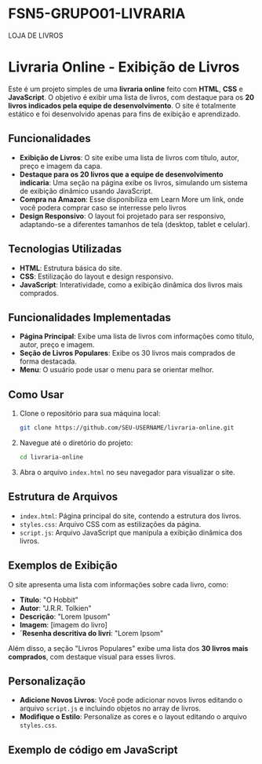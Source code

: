 # FSN5-GRUPO01-LIVRARIA
LOJA DE LIVROS

# Livraria Online - Exibição de Livros

Este é um projeto simples de uma **livraria online** feito com **HTML**, **CSS** e **JavaScript**. O objetivo é exibir uma lista de livros, com destaque para os **20 livros indicados pela equipe de desenvolvimento**. O site é totalmente estático e foi desenvolvido apenas para fins de exibição e aprendizado.

## Funcionalidades

- **Exibição de Livros**: O site exibe uma lista de livros com título, autor, preço e imagem da capa.
- **Destaque para os 20 livros que a equipe de desenvolvimento indicaria**: Uma seção na página exibe os livros, simulando um sistema de exibição dinâmico usando JavaScript.
- **Compra na Amazon**: Esse disponibiliza em Learn More um link, onde você podera comprar caso se interresse pelo livros 
- **Design Responsivo**: O layout foi projetado para ser responsivo, adaptando-se a diferentes tamanhos de tela (desktop, tablet e celular).

## Tecnologias Utilizadas

- **HTML**: Estrutura básica do site.
- **CSS**: Estilização do layout e design responsivo.
- **JavaScript**: Interatividade, como a exibição dinâmica dos livros mais comprados.

## Funcionalidades Implementadas

- **Página Principal**: Exibe uma lista de livros com informações como título, autor, preço e imagem.
- **Seção de Livros Populares**: Exibe os 30 livros mais comprados de forma destacada.
- **Menu**: O usuário pode usar o menu para se orientar melhor.

## Como Usar

1. Clone o repositório para sua máquina local:

    ```bash
    git clone https://github.com/SEU-USERNAME/livraria-online.git
    ```

2. Navegue até o diretório do projeto:

    ```bash
    cd livraria-online
    ```

3. Abra o arquivo `index.html` no seu navegador para visualizar o site.

## Estrutura de Arquivos

- `index.html`: Página principal do site, contendo a estrutura dos livros.
- `styles.css`: Arquivo CSS com as estilizações da página.
- `script.js`: Arquivo JavaScript que manipula a exibição dinâmica dos livros.

## Exemplos de Exibição

O site apresenta uma lista com informações sobre cada livro, como:

- **Título**: "O Hobbit"
- **Autor**: "J.R.R. Tolkien"
- **Descrição**: "Lorem Ipusom"
- **Imagem**: [imagem do livro]
- **´Resenha descritiva do livri**: "Lorem Ipsom"

Além disso, a seção "Livros Populares" exibe uma lista dos **30 livros mais comprados**, com destaque visual para esses livros.

## Personalização

- **Adicione Novos Livros**: Você pode adicionar novos livros editando o arquivo `script.js` e incluindo objetos no array de livros.
- **Modifique o Estilo**: Personalize as cores e o layout editando o arquivo `styles.css`.

## Exemplo de código em JavaScript


